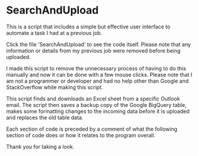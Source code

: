 # SearchAndUpload

This is a script that includes a simple but effective user interface to automate a task I had at a previous job. 

Click the file 'SearchAndUpload' to see the code itself. Please note that any information or details from my previous job were removed before being uploaded.

I made this script to remove the unnecessary process of having to do this manually and now it can be done with a few mouse clicks. Please note that I am not a programmer or developer and had no help other than Google and StackOverflow while making this script.

This script finds and downloads an Excel sheet from a specific Outlook email. The script then saves a backup copy of the Google BigQuery table, makes some formatting changes to the incoming data before it is uploaded and replaces the old table data.

Each section of code is preceded by a comment of what the following section of code does or how it relates to the program overall.

Thank you for taking a look.
